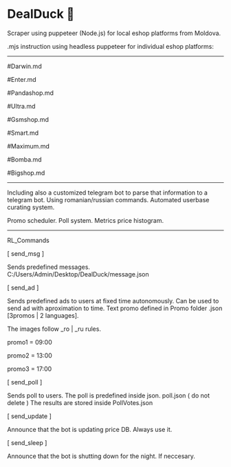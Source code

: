 # DealDuck 🦆
Scraper using puppeteer (Node.js) for local eshop platforms from Moldova.

.mjs instruction using headless puppeteer for individual eshop platforms:
_______________________________
#Darwin.md

#Enter.md

#Pandashop.md

#Ultra.md

#Gsmshop.md

#Smart.md

#Maximum.md

#Bomba.md

#Bigshop.md
_______________________________
Including also a customized telegram bot to parse that information to a telegram bot. Using romanian/russian commands.
Automated userbase curating system.

Promo scheduler.
Poll system.
Metrics price histogram.
___
RL_Commands

[ send_msg ]

Sends predefined messages.
C:/Users/Admin/Desktop/DealDuck/message.json

[ send_ad ]

Sends predefined ads to users at fixed time autonomously.
Can be used to send ad with aproximation to time.
Text promo defined in Promo folder .json [3promos | 2 languages].

The images follow _ro | _ru rules.

promo1 = 09:00

promo2 = 13:00

promo3 = 17:00

[ send_poll ]

Sends poll to users.
The poll is predefined inside json.
poll.json ( do not delete )
The results are stored inside PollVotes.json

[ send_update ]

Announce that the bot is updating price DB.
Always use it.

[ send_sleep ]

Announce that the bot is shutting down for the night. If neccesary.
